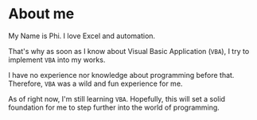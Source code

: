 # About me
My Name is Phi.
I love Excel and automation.

That's why as soon as I know about Visual Basic Application (``VBA``), I try to implement ``VBA`` into my works.

I have no experience nor knowledge about programming before that. Therefore, ``VBA`` was a wild and fun experience for me.

As of right now, I'm still learning ``VBA``. Hopefully, this will set a solid foundation for me to step further into the world of programming.

<!---
BuiNhatPhi/BuiNhatPhi is a ✨ special ✨ repository because its `README.md` (this file) appears on your GitHub profile.
You can click the Preview link to take a look at your changes.
--->
